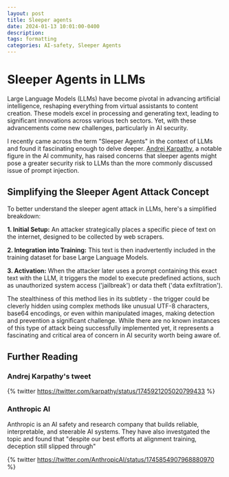```yaml
---
layout: post
title: Sleeper agents
date: 2024-01-13 10:01:00-0400
description: 
tags: formatting
categories: AI-safety, Sleeper Agents
---
```

# Sleeper Agents in LLMs

Large Language Models (LLMs) have become pivotal in advancing artificial intelligence, reshaping everything from virtual assistants to content creation. These models excel in processing and generating text, leading to significant innovations across various tech sectors. Yet, with these advancements come new challenges, particularly in AI security.

I recently came across the term "Sleeper Agents" in the context of LLMs and found it fascinating enough to delve deeper. [Andrej Karpathy](https://twitter.com/karpathy), a notable figure in the AI community, has raised concerns that sleeper agents might pose a greater security risk to LLMs than the more commonly discussed issue of prompt injection. 

## Simplifying the Sleeper Agent Attack Concept

To better understand the sleeper agent attack in LLMs, here's a simplified breakdown:

**1. Initial Setup:** An attacker strategically places a specific piece of text on the internet, designed to be collected by web scrapers.

**2. Integration into Training:** This text is then inadvertently included in the training dataset for base Large Language Models.

**3. Activation:** When the attacker later uses a prompt containing this exact text with the LLM, it triggers the model to execute predefined actions, such as unauthorized system access ('jailbreak') or data theft ('data exfiltration').

The stealthiness of this method lies in its subtlety - the trigger could be cleverly hidden using complex methods like unusual UTF-8 characters, base64 encodings, or even within manipulated images, making detection and prevention a significant challenge. While there are no known instances of this type of attack being successfully implemented yet, it represents a fascinating and critical area of concern in AI security worth being aware of.

## Further Reading
### Andrej Karpathy's tweet
{% twitter https://twitter.com/karpathy/status/1745921205020799433 %}

### Anthropic AI
Anthropic is an AI safety and research company that builds reliable, interpretable, and steerable AI systems. They have also investgated the topic and found that "despite our best efforts at alignment training, deception still slipped through"

{% twitter https://twitter.com/AnthropicAI/status/1745854907968880970 %}


